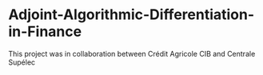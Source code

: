 # Adjoint-Algorithmic-Differentiation-in-Finance

This project was in collaboration between Crédit Agricole CIB and Centrale Supélec
